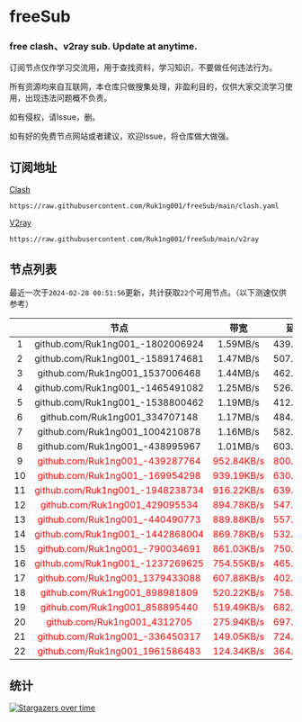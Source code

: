 # freeSub
### free clash、v2ray sub. Update at anytime.

订阅节点仅作学习交流用，用于查找资料，学习知识，不要做任何违法行为。

所有资源均来自互联网，本仓库只做搜集处理，非盈利目的，仅供大家交流学习使用，出现违法问题概不负责。

如有侵权，请Issue，删。

如有好的免费节点网站或者建议，欢迎Issue，将仓库做大做强。

## 订阅地址
[Clash](https://raw.githubusercontent.com/Ruk1ng001/freeSub/main/clash.yaml)
```
https://raw.githubusercontent.com/Ruk1ng001/freeSub/main/clash.yaml
```
[V2ray](https://raw.githubusercontent.com/Ruk1ng001/freeSub/main/v2ray)
```
https://raw.githubusercontent.com/Ruk1ng001/freeSub/main/v2ray
```

## 节点列表

最近一次于`2024-02-28 00:51:56`更新，共计获取`22`个可用节点。（以下测速仅供参考）

|  | 节点 | 带宽 | 延迟 |
|:-:|:--:|:--:|:--:|
 | 1 | github.com/Ruk1ng001_-1802006924 | 1.59MB/s | 439.00ms |
 | 2 | github.com/Ruk1ng001_-1589174681 | 1.47MB/s | 507.00ms |
 | 3 | github.com/Ruk1ng001_1537006468 | 1.44MB/s | 462.00ms |
 | 4 | github.com/Ruk1ng001_-1465491082 | 1.25MB/s | 526.00ms |
 | 5 | github.com/Ruk1ng001_-1538800462 | 1.19MB/s | 412.00ms |
 | 6 | github.com/Ruk1ng001_334707148 | 1.17MB/s | 484.00ms |
 | 7 | github.com/Ruk1ng001_1004210878 | 1.16MB/s | 582.00ms |
 | 8 | github.com/Ruk1ng001_-438995967 | 1.01MB/s | 603.00ms |
 | 9 | <font color=red>github.com/Ruk1ng001_-439287764</font> | <font color=red>952.84KB/s</font> | <font color=red>800.00ms</font> |
 | 10 | <font color=red>github.com/Ruk1ng001_-169954298</font> | <font color=red>939.19KB/s</font> | <font color=red>630.00ms</font> |
 | 11 | <font color=red>github.com/Ruk1ng001_-1948238734</font> | <font color=red>916.22KB/s</font> | <font color=red>639.00ms</font> |
 | 12 | <font color=red>github.com/Ruk1ng001_429095534</font> | <font color=red>894.78KB/s</font> | <font color=red>547.00ms</font> |
 | 13 | <font color=red>github.com/Ruk1ng001_-440490773</font> | <font color=red>889.88KB/s</font> | <font color=red>557.00ms</font> |
 | 14 | <font color=red>github.com/Ruk1ng001_-1442868004</font> | <font color=red>869.78KB/s</font> | <font color=red>532.00ms</font> |
 | 15 | <font color=red>github.com/Ruk1ng001_-790034691</font> | <font color=red>861.03KB/s</font> | <font color=red>750.00ms</font> |
 | 16 | <font color=red>github.com/Ruk1ng001_-1237269625</font> | <font color=red>754.55KB/s</font> | <font color=red>465.00ms</font> |
 | 17 | <font color=red>github.com/Ruk1ng001_1379433088</font> | <font color=red>607.88KB/s</font> | <font color=red>402.00ms</font> |
 | 18 | <font color=red>github.com/Ruk1ng001_898981809</font> | <font color=red>520.22KB/s</font> | <font color=red>758.00ms</font> |
 | 19 | <font color=red>github.com/Ruk1ng001_858895440</font> | <font color=red>519.49KB/s</font> | <font color=red>682.00ms</font> |
 | 20 | <font color=red>github.com/Ruk1ng001_4312705</font> | <font color=red>275.94KB/s</font> | <font color=red>697.00ms</font> |
 | 21 | <font color=red>github.com/Ruk1ng001_-336450317</font> | <font color=red>149.05KB/s</font> | <font color=red>724.00ms</font> |
 | 22 | <font color=red>github.com/Ruk1ng001_1961586483</font> | <font color=red>124.34KB/s</font> | <font color=red>364.00ms</font> |


## 统计

[![Stargazers over time](https://starchart.cc/Ruk1ng001/freeSub.svg)](https://starchart.cc/Ruk1ng001/freeSub)